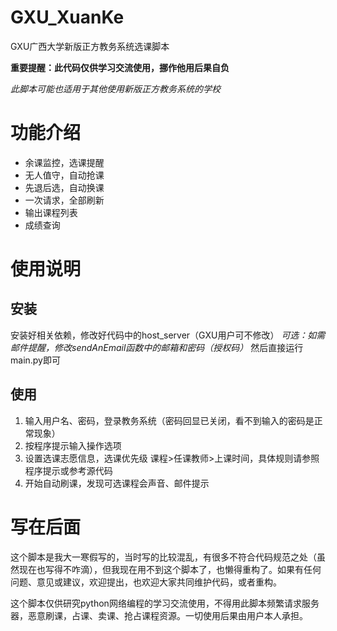# GXU_XuanKe
GXU广西大学新版正方教务系统选课脚本

**重要提醒：此代码仅供学习交流使用，挪作他用后果自负**

*此脚本可能也适用于其他使用新版正方教务系统的学校*

# 功能介绍
- 余课监控，选课提醒
- 无人值守，自动抢课
- 先退后选，自动换课
- 一次请求，全部刷新
- 输出课程列表
- 成绩查询
# 使用说明

## 安装
安装好相关依赖，修改好代码中的host_server（GXU用户可不修改）
*可选：如需邮件提醒，修改sendAnEmail函数中的邮箱和密码（授权码）*
然后直接运行main.py即可

## 使用
1. 输入用户名、密码，登录教务系统（密码回显已关闭，看不到输入的密码是正常现象）
2. 按程序提示输入操作选项
3. 设置选课志愿信息，选课优先级 课程>任课教师>上课时间，具体规则请参照程序提示或参考源代码
4. 开始自动刷课，发现可选课程会声音、邮件提示

# 写在后面

这个脚本是我大一寒假写的，当时写的比较混乱，有很多不符合代码规范之处（虽然现在也写得不咋滴），但我现在用不到这个脚本了，也懒得重构了。如果有任何问题、意见或建议，欢迎提出，也欢迎大家共同维护代码，或者重构。

这个脚本仅供研究python网络编程的学习交流使用，不得用此脚本频繁请求服务器，恶意刷课，占课、卖课、抢占课程资源。一切使用后果由用户本人承担。
